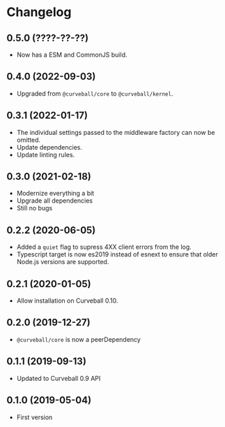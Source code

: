 Changelog
=========

0.5.0 (????-??-??)
------------------

* Now has a ESM and CommonJS build.


0.4.0 (2022-09-03)
------------------

* Upgraded from `@curveball/core` to `@curveball/kernel`.


0.3.1 (2022-01-17)
------------------

* The individual settings passed to the middleware factory can now be omitted.
* Update dependencies.
* Update linting rules.

0.3.0 (2021-02-18)
------------------

* Modernize everything a bit
* Upgrade all dependencies
* Still no bugs


0.2.2 (2020-06-05)
------------------

* Added a `quiet` flag to supress 4XX client errors from the log.
* Typescript target is now es2019 instead of esnext to ensure that older
  Node.js versions are supported.


0.2.1 (2020-01-05)
------------------

* Allow installation on Curveball 0.10.


0.2.0 (2019-12-27)
------------------

* `@curveball/core` is now a peerDependency


0.1.1 (2019-09-13)
-----------------

* Updated to Curveball 0.9 API


0.1.0 (2019-05-04)
------------------

* First version
